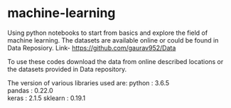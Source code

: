 # machine-learning
Using python notebooks to start from basics and explore the field of machine learning.
The datasets are available online or could be found in Data Reposiory.
Link- https://github.com/gaurav952/Data

To use these codes download the data from online described locations or the datasets provided in Data repository.


The version of various libraries used are:
python : 3.6.5<br/>
pandas : 0.22.0<br/> 
keras : 2.1.5 
sklearn : 0.19.1
